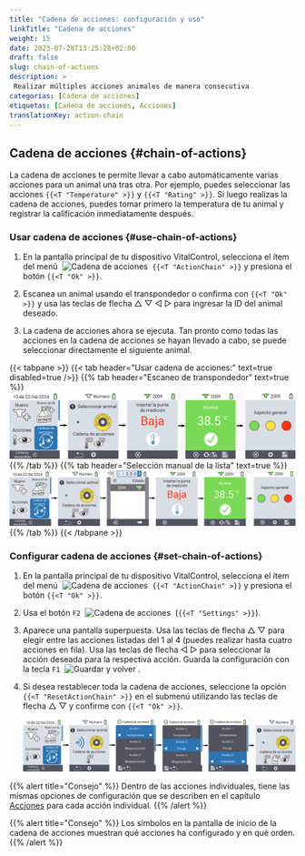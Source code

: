 ```yaml
---
title: "Cadena de acciones: configuración y uso"
linkTitle: "Cadena de acciones"
weight: 15
date: 2023-07-28T13:25:28+02:00
draft: false
slug: chain-of-actions
description: >
 Realizar múltiples acciones animales de manera consecutiva
categorías: [Cadena de acciones]
etiquetas: [Cadena de acciones, Acciones]
translationKey: action-chain
---
```

## Cadena de acciones {#chain-of-actions}
 
La cadena de acciones te permite llevar a cabo automáticamente varias acciones para un animal una tras otra. Por ejemplo, puedes seleccionar las acciones `{{<T "Temperature" >}}` y `{{<T "Rating" >}}`. Si luego realizas la cadena de acciones, puedes tomar primero la temperatura de tu animal y registrar la calificación inmediatamente después.

### Usar cadena de acciones {#use-chain-of-actions}

1. En la pantalla principal de tu dispositivo VitalControl, selecciona el ítem del menú &nbsp;<img src="/icons/actions/action-chain.svg" width="35" align="bottom" alt="Cadena de acciones" />&nbsp; `{{<T "ActionChain" >}}` y presiona el botón `{{<T "Ok" >}}`.

2. Escanea un animal usando el transpondedor o confirma con `{{<T "Ok" >}}` y usa las teclas de flecha △ ▽ ◁ ▷ para ingresar la ID del animal deseado.

3. La cadena de acciones ahora se ejecuta. Tan pronto como todas las acciones en la cadena de acciones se hayan llevado a cabo, se puede seleccionar directamente el siguiente animal.

{{< tabpane >}}
{{< tab header="Usar cadena de acciones:" text=true disabled=true />}}
{{% tab header="Escaneo de transpondedor" text=true %}}
![VitalControl: Menú cadena de acciones](images/chainofactions-scan.png "Cadena de acciones")
{{% /tab %}}
{{% tab header="Selección manual de la lista" text=true %}}
![VitalControl: Menú cadena de acciones](images/chainofactions.png "Cadena de acciones")
{{% /tab %}}
{{< /tabpane >}}

### Configurar cadena de acciones {#set-chain-of-actions}

1. En la pantalla principal de tu dispositivo VitalControl, selecciona el ítem del menú &nbsp;<img src="/icons/actions/action-chain.svg" width="35" align="bottom" alt="Cadena de acciones" />&nbsp; `{{<T "ActionChain" >}}` y presiona el botón `{{<T "Ok" >}}`.

2. Usa el botón `F2` &nbsp;<img src="/icons/gear.svg" width="25" align="bottom" alt="Cadena de acciones" />&nbsp; (`{{<T "Settings" >}}`).

3. Aparece una pantalla superpuesta. Usa las teclas de flecha △ ▽ para elegir entre las acciones listadas del 1 al 4 (puedes realizar hasta cuatro acciones en fila). Usa las teclas de flecha ◁ ▷ para seleccionar la acción deseada para la respectiva acción. Guarda la configuración con la tecla `F1` &nbsp;<img src="/icons/footer/save_exit.svg" width="65" align="bottom" alt="Guardar y volver" />&nbsp;.

4. Si desea restablecer toda la cadena de acciones, seleccione la opción `{{<T "ResetActionChain" >}}` en el submenú utilizando las teclas de flecha △ ▽ y confirme con `{{<T "Ok" >}}`.

    ![VitalControl: Menú cadena de acciones](images/setchainofactions.png "Establecer cadena de acciones")

{{% alert title="Consejo" %}}
Dentro de las acciones individuales, tiene las mismas opciones de configuración que se describen en el capítulo [Acciones](../actions) para cada acción individual.
{{% /alert %}}

{{% alert title="Consejo" %}}
Los símbolos en la pantalla de inicio de la cadena de acciones muestran qué acciones ha configurado y en qué orden.
{{% /alert %}}
